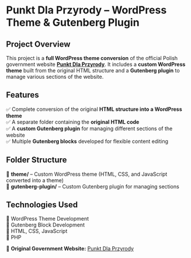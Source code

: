 # Punkt Dla Przyrody – WordPress Theme & Gutenberg Plugin  

## Project Overview  
This project is a **full WordPress theme conversion** of the official Polish government website **[Punkt Dla Przyrody](https://punktdlaprzyrody.lasy.gov.pl/)**. It includes a **custom WordPress theme** built from the original HTML structure and a **Gutenberg plugin** to manage various sections of the website.  

## Features  
✅ Complete conversion of the original **HTML structure into a WordPress theme**  
✅ A separate folder containing the **original HTML code**  
✅ A **custom Gutenberg plugin** for managing different sections of the website  
✅ Multiple **Gutenberg blocks** developed for flexible content editing  

## Folder Structure  
📂 **theme/** – Custom WordPress theme (HTML, CSS, and JavaScript converted into a theme)  
📂 **gutenberg-plugin/** – Custom Gutenberg plugin for managing sections  

## Technologies Used  
🔹 WordPress Theme Development  
🔹 Gutenberg Block Development  
🔹 HTML, CSS, JavaScript  
🔹 PHP  

🔗 **Original Government Website:** [Punkt Dla Przyrody](https://punktdlaprzyrody.lasy.gov.pl/)  
